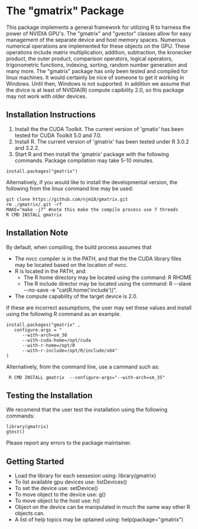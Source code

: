 The "gmatrix" Package
=================================================

This package implements a general framework for utilizing R to harness the power of NVIDIA GPU's. The "gmatrix" and "gvector" classes allow for easy management of the separate device and host memory spaces. Numerous numerical operations are implemented for these objects on the GPU. These operations include matrix multiplication, addition, subtraction, the kronecker product, the outer product, comparison operators, logical operators, trigonometric functions, indexing, sorting, random number generation and many more.
The "gmatrix" package has only been tested and compiled for linux machines. It would certainly be nice of someone to get it working in Windows. Until then, Windows is not supported. 
In addition we assume that the divice is at least of NVIDIA(R) compute capibility 2.0, so this package may not work with older devices.

Installation Instructions
-------------------------
1. Install the the CUDA Toolkit. The current version of 'gmatix' has been tested for CUDA Toolkit 5.0 and 7.0. 
2. Install R. The current version of 'gmatrix' has been tested under R 3.0.2 and 3.2.2.
3. Start R and then install the 'gmatrix' package with the following commands. Package compilation may take 5-10 minutes.

```
install.packages("gmatrix")
```

Alternatively, if you would like to install the developmental version, the following from the linux command line may be used:

	git clone https://github.com/njm18/gmatrix.git
	rm ./gmatrix/.git -rf
	MAKE="make -j7" #note this make the compile process use 7 threads 
	R CMD INSTALL gmatrix

	 
Installation Note
-----------------
By default, when compiling, the build process assumes that
+ The nvcc compiler is in the PATH, and that the the CUDA library files may be located based on the location of nvcc.
+ R is located in the PATH, and:
     + The R home directory may be located using the command: R RHOME
     + The R include director may be located using the command: R --slave --no-save -e "cat(R.home('include'))".
+ The compute capability of the target device is 2.0.

If these are incorrect assumptions, the user may set these values and install using the following R command as an example.

```
install.packages("gmatrix" ,  
   configure.args = "
      --with-arch=sm_30
      --with-cuda-home=/opt/cuda
      --with-r-home=/opt/R
	  --with-r-include=/opt/R/include/x64"
)
```
Alternatively, from the command line, use a cammand such as:

```
 R CMD INSTALL gmatrix  --configure-args="--with-arch=sm_35"
```
	    
Testing the Installation
-------------------------
We recomend that the user test the installation using the following commands:

    library(gmatrix)
    gtest()
    
Please report any errors to the package maintainer.

Getting Started
---------------
+ Load the library for each sessesion using: library(gmatrix)
+ To list available gpu devices use: listDevices()
+ To set the device use: setDevice()
+ To move object to the device use: g()
+ To move object to the host use: h()
+ Object on the device can be manipulated in much the same way other R objects can.
+ A list of help topics may be optained using: help(package="gmatrix")